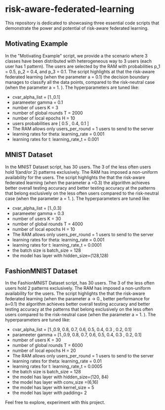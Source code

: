 # risk-aware-federated-learning

This repository is dedicated to showcasing three essential code scripts that demonstrate the power and potential of risk-aware federated learning.

## Motivating Example
In the "Motivating Example" script, we provide a the scenario where 3 classes have been distributed with heterogeneous way to 3 users (each user has 1 pattern). The users are selected by the RAM with probabilities p_1 = 0.5, p_2 = 0.4, and p_3 = 0.1. 
The script highlights at that the risk-aware federated learning (when the parameter a = 0.1) the decision boundary manages to classify all the data points, compared to the risk-neutral case (when the parameter a = 1. ).
The hyperparameters are tuned like:
* cvar_alpha_list = [1.,0.1]
* parameeter gamma = 0.1
* number of users K = 3
* number of global rounds T = 2000
* number of local epochs H = 10
* users probabilities are [  0.5 , 0.4, 0.1 ]
* The RAM allows only users_per_round = 1 users to send to the server
* learning rates for theta:  learning_rate = 0.001
* learning rates for t: learning_rate_t =  0.001

## MNIST Dataset
In the MNIST Dataset script, has 30 users. The 3 of the less often users hold 1(and/or 2) patterns exclusively. The RAM has imposed a non-uniform availability for the users. The script highlights the that the risk-aware federated learning (when the parameter a =0.3) the algorithm achieves better overall testing accuracy and better testing accuracy at the patterns that belong exclusively on the less often users compared to the risk-neutral case (when the parameter a = 1. ).
The hyperparameters are tuned like:
* cvar_alpha_list = [1.,0.3]
* parameeter gamma = 0.3
* number of users K = 30
* number of global rounds T = 4000
* number of local epochs H = 10
* The RAM allows only users_per_round = 1 users to send to the server
* learning rates for theta:  learning_rate = 0.001
* learning rates for t: learning_rate_t =  0.0001
* the batch size is batch_size = 128
* the model has layer with hidden_size=(128,128)


## FashionMNIST Dataset
In the FashionMNIST Dataset script, has 30 users. The 3 of the less often users hold 2 patterns exclusively. The RAM has imposed a non-uniform availability for the users. The script highlights the that the risk-aware federated learning (when the parameter a -> 0., better performance for a=0.1) the algorithm achieves better overall testing accuracy and better testing accuracy at the patterns that belong exclusively on the less often users compared to the risk-neutral case (when the parameter a = 1. ).
The hyperparameters are tuned like:
* cvar_alpha_list = [1.,0.9, 0.8, 0.7, 0.6, 0.5, 0.4, 0.3 , 0.2, 0.1]
* parameeter gamma = [1.,0.9, 0.8, 0.7, 0.6, 0.5, 0.4, 0.3 , 0.2, 0.1]
* number of users K = 30
* number of global rounds T = 6000
* number of local epochs H = 20
* The RAM allows only users_per_round = 1 users to send to the server
* learning rates for theta:  learning_rate = 0.01
* learning rates for t: learning_rate_t =  0.0005
* the batch size is batch_size = 128
* the model has layer with hidden_size=(120, 84)
* the model has layer with conv_size =(6,16)
* the model has layer with kernel_size = 5
* the model has layer with padding=  2 



Feel free to explore, experiment with this project. 

